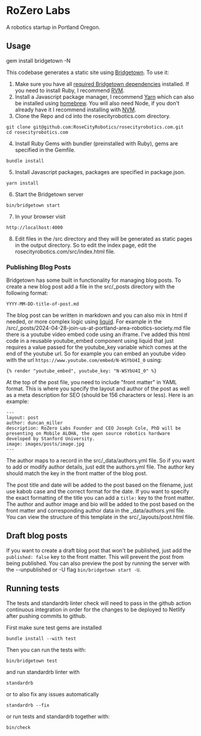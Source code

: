 # RoZero Labs
A robotics startup in Portland Oregon.

## Usage
gem install bridgetown -N

This codebase generates a static site using [Bridgetown](https://www.bridgetownrb.com/). To use it:

1. Make sure you have all [required Bridgetown dependencies](https://www.bridgetownrb.com/docs/installation#requirements) installed. If you need to install Ruby, I recommend [RVM](https://rvm.io/).
2. Install a Javascript package manager, I recommend [Yarn](https://classic.yarnpkg.com/lang/en/docs/install/) which can also be installed using [homebrew](https://formulae.brew.sh/formula/yarn). You will also need Node, if you don't already have it I recommend installing with [NVM](https://github.com/nvm-sh/nvm/blob/master/README.md).
3. Clone the Repo and cd into the rosecityrobotics.com directory.
```
git clone git@github.com:RoseCityRobotics/rosecityrobotics.com.git
cd rosecityrobotics.com
```
4. Install Ruby Gems with bundler (preinstalled with Ruby), gems are specified in the Gemfile.
```
bundle install
```
5. Install Javascript packages, packages are specified in package.json.
```
yarn install
```
6. Start the Bridgetown server
```
bin/bridgetown start
```
7. In your browser visit
```
http://localhost:4000
```
8. Edit files in the /src directory and they will be generated as static pages in the output directory. So to edit the index page, edit the rosecityrobotics.com/src/index.html file.

### Publishing Blog Posts

Bridgetown has some built in functionality for managing blog posts. To create a new blog post add a file in the src/_posts directory with the following format:
```
YYYY-MM-DD-title-of-post.md
```

The blog post can be written in markdown and you can also mix in html if needed, or more complex logic using [liquid](https://github.com/Shopify/liquid). For example in the /src/_posts/2024-04-28-join-us-at-portland-area-robotics-society.md file there is a youtube video embed code using an iframe. I've added this html code in a reusable youtube_embed component using liquid that just requires a value passed for the youtube_key variable which comes at the end of the youtube url. So for example you can embed an youtube video with the url `https://www.youtube.com/embed/N-WSYbU4I_0` using:

```
{% render "youtube_embed", youtube_key: "N-WSYbU4I_0" %}
```

At the top of the post file, you need to include "front matter" in YAML format. This is where you specify the layout and author of the post as well as a meta description for SEO (should be 156 characters or less). Here is an example:

```
---
layout: post
author: duncan_miller
description: RoZero Labs Founder and CEO Joseph Cole, PhD will be presenting on Mobile ALOHA, the open source robotics hardware developed by Stanford University.
image: images/posts/image.jpg
---
```

The author maps to a record in the src/_data/authors.yml file. So if you want to add or modify author details, just edit the authors.yml file. The author key should match the key in the front matter of the blog post.

The post title and date will be added to the post based on the filename, just use kabob case and the correct format for the date. If you want to specify the exact formatting of the title you can add a `title:` key to the front matter. The author and author image and bio will be added to the post based on the front matter and corresponding author data in the _data/authors.yml file. You can view the structure of this template in the src/_layouts/post.html file.

## Draft blog posts
If you want to create a draft blog post that won't be published, just add the `published: false` key to the front matter. This will prevent the post from being published. You can also preview the post by running the server with the --unpublished or -U flag `bin/bridgetown start -U`.

## Running tests
The tests and standardrb linter check will need to pass in the github action continuous integration in order for the changes to be deployed to Netlify after pushing commits to github.

First make sure test gems are installed

```
bundle install --with test
```

Then you can run the tests with:

```
bin/bridgetown test
```

and run standardrb linter with

```
standardrb
```

or to also fix any issues automatically

```
standardrb --fix
```

or run tests and standardrb together with:

```
bin/check
```
